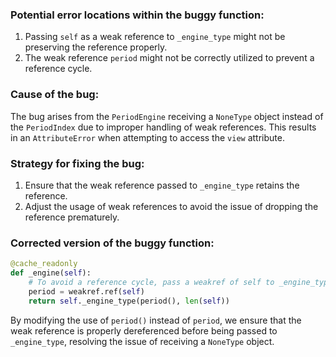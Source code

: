 ### Potential error locations within the buggy function:
1. Passing `self` as a weak reference to `_engine_type` might not be preserving the reference properly.
2. The weak reference `period` might not be correctly utilized to prevent a reference cycle.

### Cause of the bug:
The bug arises from the `PeriodEngine` receiving a `NoneType` object instead of the `PeriodIndex` due to improper handling of weak references. This results in an `AttributeError` when attempting to access the `view` attribute.

### Strategy for fixing the bug:
1. Ensure that the weak reference passed to `_engine_type` retains the reference.
2. Adjust the usage of weak references to avoid the issue of dropping the reference prematurely.

### Corrected version of the buggy function:
```python
@cache_readonly
def _engine(self):
    # To avoid a reference cycle, pass a weakref of self to _engine_type properly.
    period = weakref.ref(self)
    return self._engine_type(period(), len(self))
```

By modifying the use of `period()` instead of `period`, we ensure that the weak reference is properly dereferenced before being passed to `_engine_type`, resolving the issue of receiving a `NoneType` object.